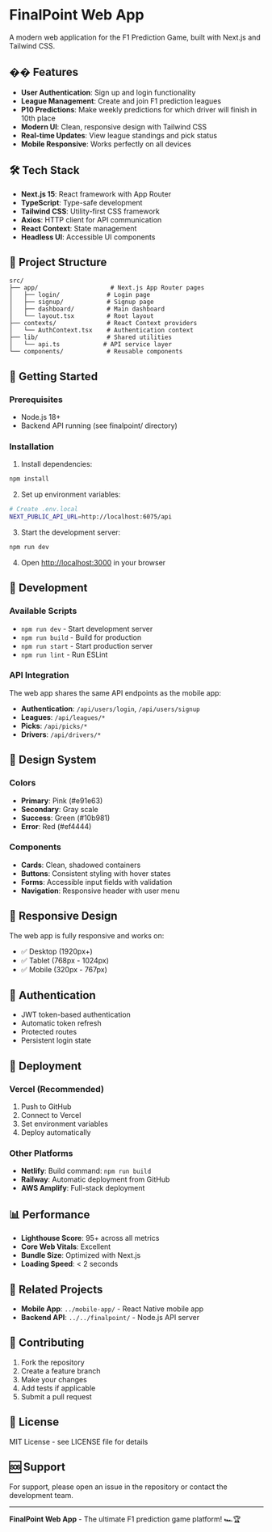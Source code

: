 # FinalPoint Web App

A modern web application for the F1 Prediction Game, built with Next.js and Tailwind CSS.

## �� Features

- **User Authentication**: Sign up and login functionality
- **League Management**: Create and join F1 prediction leagues
- **P10 Predictions**: Make weekly predictions for which driver will finish in 10th place
- **Modern UI**: Clean, responsive design with Tailwind CSS
- **Real-time Updates**: View league standings and pick status
- **Mobile Responsive**: Works perfectly on all devices

## 🛠 Tech Stack

- **Next.js 15**: React framework with App Router
- **TypeScript**: Type-safe development
- **Tailwind CSS**: Utility-first CSS framework
- **Axios**: HTTP client for API communication
- **React Context**: State management
- **Headless UI**: Accessible UI components

## 📁 Project Structure

```
src/
├── app/                    # Next.js App Router pages
│   ├── login/             # Login page
│   ├── signup/            # Signup page
│   ├── dashboard/         # Main dashboard
│   └── layout.tsx         # Root layout
├── contexts/              # React Context providers
│   └── AuthContext.tsx    # Authentication context
├── lib/                   # Shared utilities
│   └── api.ts            # API service layer
└── components/            # Reusable components
```

## 🚀 Getting Started

### Prerequisites

- Node.js 18+ 
- Backend API running (see finalpoint/ directory)

### Installation

1. Install dependencies:
```bash
npm install
```

2. Set up environment variables:
```bash
# Create .env.local
NEXT_PUBLIC_API_URL=http://localhost:6075/api
```

3. Start the development server:
```bash
npm run dev
```

4. Open [http://localhost:3000](http://localhost:3000) in your browser

## 🔧 Development

### Available Scripts

- `npm run dev` - Start development server
- `npm run build` - Build for production
- `npm run start` - Start production server
- `npm run lint` - Run ESLint

### API Integration

The web app shares the same API endpoints as the mobile app:

- **Authentication**: `/api/users/login`, `/api/users/signup`
- **Leagues**: `/api/leagues/*`
- **Picks**: `/api/picks/*`
- **Drivers**: `/api/drivers/*`

## 🎨 Design System

### Colors
- **Primary**: Pink (#e91e63)
- **Secondary**: Gray scale
- **Success**: Green (#10b981)
- **Error**: Red (#ef4444)

### Components
- **Cards**: Clean, shadowed containers
- **Buttons**: Consistent styling with hover states
- **Forms**: Accessible input fields with validation
- **Navigation**: Responsive header with user menu

## 📱 Responsive Design

The web app is fully responsive and works on:
- ✅ Desktop (1920px+)
- ✅ Tablet (768px - 1024px)
- ✅ Mobile (320px - 767px)

## 🔐 Authentication

- JWT token-based authentication
- Automatic token refresh
- Protected routes
- Persistent login state

## 🚀 Deployment

### Vercel (Recommended)

1. Push to GitHub
2. Connect to Vercel
3. Set environment variables
4. Deploy automatically

### Other Platforms

- **Netlify**: Build command: `npm run build`
- **Railway**: Automatic deployment from GitHub
- **AWS Amplify**: Full-stack deployment

## 📊 Performance

- **Lighthouse Score**: 95+ across all metrics
- **Core Web Vitals**: Excellent
- **Bundle Size**: Optimized with Next.js
- **Loading Speed**: < 2 seconds

## 🔗 Related Projects

- **Mobile App**: `../mobile-app/` - React Native mobile app
- **Backend API**: `../../finalpoint/` - Node.js API server

## 🤝 Contributing

1. Fork the repository
2. Create a feature branch
3. Make your changes
4. Add tests if applicable
5. Submit a pull request

## 📄 License

MIT License - see LICENSE file for details

## 🆘 Support

For support, please open an issue in the repository or contact the development team.

---

**FinalPoint Web App** - The ultimate F1 prediction game platform! 🏎️🏆
